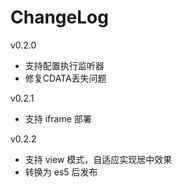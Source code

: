# ChangeLog

v0.2.0

- 支持配置执行监听器
- 修复CDATA丢失问题

v0.2.1

- 支持 iframe 部署

v0.2.2

- 支持 view 模式，自适应实现居中效果
- 转换为 es5 后发布
